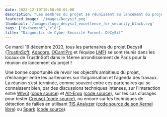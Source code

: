```yaml
---
date: 2023-12-19T10:58:08-04:00
description: "Les membres du projet se réunissent au lancement du projet !"
featured_image: '/images/Decysif.png'
thumbnail: '/images/logo_decysif_excellence_for_security_black.svg'
tags: ["événement","clé"]
title: "Diagnostic de Cyber-Sécurité Formel: DéCySif"
---
```


Ce mardi 19 décembre 2023, tous les partenaires du projet Decysif
([TrustInSoft](https://trust-in-soft.com/),
[Adacore](https://www.adacore.com/), [OCamlPro](https://www.ocamlpro.com) et
l’équipe [LMF](https://lmf.cnrs.fr/)) se sont réunis dans les locaux de
TrustInSoft dans le 14ème arrondissement de Paris pour la réunion de lancement
du projet !

Une bonne opportunité de revoir les objectifs ambitieux du projet, d’échanger
entre les partenaires sur l’organisation et l’agenda des travaux. La réunion
s’est terminée, comme souvent entre ces partenaires qui se connaissent bien,
par des discussions techniques intenses, sur l'interaction entre
[Why3](https://www.why3.org/) ([code source](https://github.com/AdaCore/why3))
et [Alt-Ergo](https://alt-ergo.ocamlpro.com/) ([code
source](https://github.com/OCamlPro/alt-ergo)), sur les cas d’usages pour
tester [Creusot (code source)](https://github.com/creusot-rs/creusot), ou
encore sur les techniques de détection de failles en utilisant [TIS
Analyzer](https://www.trust-in-soft.com/trustinsoft-analyzer)
([code source de son Kernel libre](https://github.com/TrustInSoft/tis-kernel))
ou [Spark](https://www.adacore.com/about-spark) ([code
source](https://github.com/AdaCore/spark2014)).

